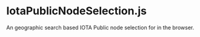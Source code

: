 # IotaPublicNodeSelection.js
An geographic search based IOTA Public node selection for in the browser.
